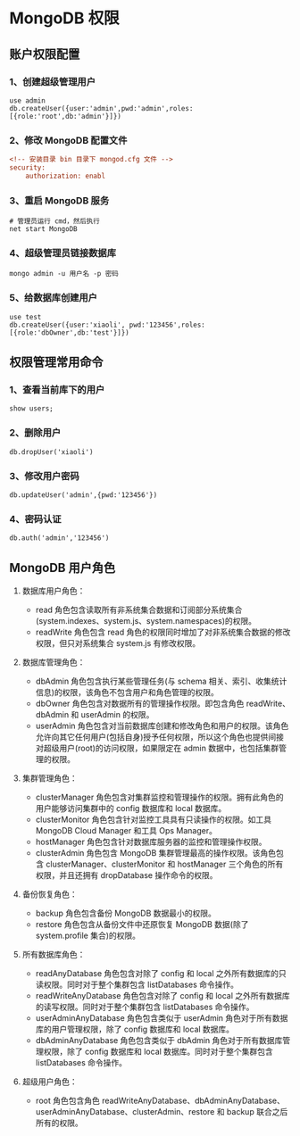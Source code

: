 # MongoDB 权限

## 账户权限配置

### 1、创建超级管理用户

```shell
use admin
db.createUser({user:'admin',pwd:'admin',roles:[{role:'root',db:'admin'}]})
```

### 2、修改 MongoDB 配置文件

```cfg
<!-- 安装目录 bin 目录下 mongod.cfg 文件 -->
security:
    authorization: enabl
```

### 3、重启 MongoDB 服务

```shell
# 管理员运行 cmd，然后执行
net start MongoDB
```

### 4、超级管理员链接数据库

```shell
mongo admin -u 用户名 -p 密码
```

### 5、给数据库创建用户

```shell
use test
db.createUser({user:'xiaoli', pwd:'123456',roles:[{role:'dbOwner',db:'test'}]})
```

## 权限管理常用命令

### 1、查看当前库下的用户

```shell
show users;
```

### 2、删除用户

```shell
db.dropUser('xiaoli')
```

### 3、修改用户密码

```shell
db.updateUser('admin',{pwd:'123456'})
```

### 4、密码认证

```shell
db.auth('admin','123456')
```

## MongoDB 用户角色

1. 数据库用户角色：

    - read 角色包含读取所有非系统集合数据和订阅部分系统集合(system.indexes、system.js、system.namespaces)的权限。
    - readWrite 角色包含 read 角色的权限同时增加了对非系统集合数据的修改权限，但只对系统集合 system.js 有修改权限。

2. 数据库管理角色：

    - dbAdmin 角色包含执行某些管理任务(与 schema 相关、索引、收集统计信息)的权限，该角色不包含用户和角色管理的权限。
    - dbOwner 角色包含对数据所有的管理操作权限。即包含角色 readWrite、dbAdmin 和 userAdmin 的权限。
    - userAdmin 角色包含对当前数据库创建和修改角色和用户的权限。该角色允许向其它任何用户(包括自身)授予任何权限，所以这个角色也提供间接对超级用户(root)的访问权限，如果限定在 admin 数据中，也包括集群管理的权限。

3. 集群管理角色：

    - clusterManager 角色包含对集群监控和管理操作的权限。拥有此角色的用户能够访问集群中的 config 数据库和 local 数据库。
    - clusterMonitor 角色包含针对监控工具具有只读操作的权限。如工具 MongoDB Cloud Manager 和工具 Ops Manager。
    - hostManager 角色包含针对数据库服务器的监控和管理操作权限。
    - clusterAdmin 角色包含 MongoDB 集群管理最高的操作权限。该角色包含 clusterManager、clusterMonitor 和 hostManager 三个角色的所有权限，并且还拥有 dropDatabase 操作命令的权限。

4. 备份恢复角色：

    - backup 角色包含备份 MongoDB 数据最小的权限。
    - restore 角色包含从备份文件中还原恢复 MongoDB 数据(除了 system.profile 集合)的权限。

5. 所有数据库角色：

    - readAnyDatabase 角色包含对除了 config 和 local 之外所有数据库的只读权限。同时对于整个集群包含 listDatabases 命令操作。
    - readWriteAnyDatabase 角色包含对除了 config 和 local 之外所有数据库的读写权限。同时对于整个集群包含 listDatabases 命令操作。
    - userAdminAnyDatabase 角色包含类似于 userAdmin 角色对于所有数据库的用户管理权限，除了 config 数据库和 local 数据库。
    - dbAdminAnyDatabase 角色包含类似于 dbAdmin 角色对于所有数据库管理权限，除了 config 数据库和 local 数据库。同时对于整个集群包含 listDatabases 命令操作。

6. 超级用户角色：
    - root 角色包含角色 readWriteAnyDatabase、dbAdminAnyDatabase、userAdminAnyDatabase、clusterAdmin、restore 和 backup 联合之后所有的权限。
